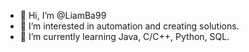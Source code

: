 - 👋 Hi, I’m @LiamBa99
- 👀 I’m interested in automation and creating solutions.
- 🌱 I’m currently learning Java, C/C++, Python, SQL.

<!---
LiamBa99/LiamBa99 is a ✨ special ✨ repository because its `README.md` (this file) appears on your GitHub profile.
You can click the Preview link to take a look at your changes.
--->
